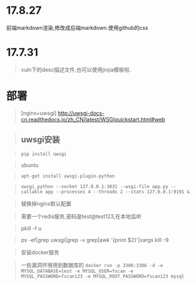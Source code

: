 # 17.8.27
前端markdown渲染,修改成后端markdown.使用github的css
# 17.7.31
> vuln下的desc描述文件,也可以使用jinjia模板啦.

# 部署
>[nginx+uwsgi] http://uwsgi-docs-cn.readthedocs.io/zh_CN/latest/WSGIquickstart.html#web

> ## uwsgi安装

> `pip install uwsgi`

> ubuntu

> `apt-get install uwsgi-plugin-python`

> `uwsgi_python --socket 127.0.0.1:3031 --wsgi-file app.py --callable app --processes 4 --threads 2 --stats 127.0.0.1:9191 &`

> 替换掉nginx默认配置

> 需要一个redis服务,密码是test@test123,在本地监听

> pkill -f u

> ps -ef|grep uwsgi|grep -v grep|awk '{print $2}'|xargs kill -9

> 安装docker服务

> 一些漏洞环境用到数据库的 `docker run -p 3306:3306 -d -e MYSQL_DATABASE=test -e MYSQL_USER=fscan -e MYSQL_PASSWORD=fscan123 -e MYSQL_ROOT_PASSWORD=fscan123 mysql`
